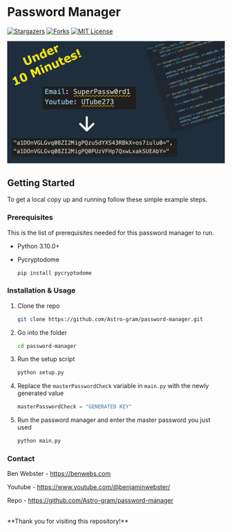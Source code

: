 # Password Manager

[![Stargazers][stars-shield]][stars-url]
[![Forks][forks-shield]][forks-url]
[![MIT License][license-shield]][license-url]

![Project Image](https://raw.githubusercontent.com/Astro-gram/password-manager/master/projectImage.png)

## Getting Started

To get a local copy up and running follow these simple example steps.

### Prerequisites

This is the list of prerequisites needed for this password manager to run.
* Python 3.10.0+
* Pycryptodome

  ```sh
  pip install pycryptodome
  ```

### Installation & Usage

1. Clone the repo
   ```sh
   git clone https://github.com/Astro-gram/password-manager.git
   ```
3. Go into the folder
   ```sh
   cd password-manager
   ```
4. Run the setup script
   ```sh
   python setup.py
   ```
4. Replace the ```masterPasswordCheck``` variable in ```main.py``` with the newly generated value
   ```python
   masterPasswordCheck = "GENERATED KEY"
   ```
5. Run the password manager and enter the master password you just used
   ```sh
   python main.py
   ```

### Contact

Ben Webster - https://benwebs.com

Youtube - https://www.youtube.com/@benjaminwebster/

Repo - https://github.com/Astro-gram/password-manager

<br/>
**Thank you for visiting this repository!**

[forks-shield]: https://img.shields.io/github/forks/Astro-gram/password-manager.svg?style=for-the-badge
[forks-url]: https://github.com/Astro-gram/password-manager/network/members
[stars-shield]: https://img.shields.io/github/stars/Astro-gram/password-manager.svg?style=for-the-badge
[stars-url]: https://github.com/Astro-gram/password-manager/stargazers

[license-shield]: https://img.shields.io/github/license/Astro-gram/password-manager.svg?style=for-the-badge
[license-url]: https://github.com/Astro-gram/password-manager/blob/master/LICENSE.txt